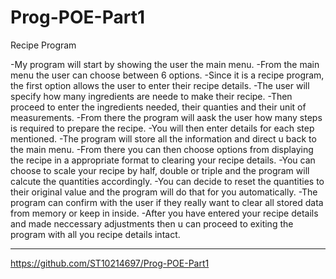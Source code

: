 # Prog-POE-Part1
Recipe Program

-My program will start by showing the user the main menu.
-From the main menu the user can choose between 6 options.
-Since it is a recipe program, the first option allows the user to enter their recipe details.
-The user will specify how many ingredients are neede to make their recipe.
-Then proceed to enter the ingredients needed, their quanties and their unit of measurements.
-From there the program will aask the user how many steps is required to prepare the recipe.
-You will then enter details for each step mentioned.
-The program will store all the information and direct u back to the main menu.
-From there you can then choose options from displaying the recipe in a appropriate format to clearing your recipe details.
-You can choose to scale your recipe by half, double or triple and the program will calcute the quantities accordingly.
-You can decide to reset the quantities to their original value and the program will do that for you automatically.
-The program can confirm with the user if they really want to clear all stored data from memory or keep in inside.
-After you have entered your recipe details and made neccessary adjustments then u can proceed to exiting the program with all you recipe details intact.

---
https://github.com/ST10214697/Prog-POE-Part1
